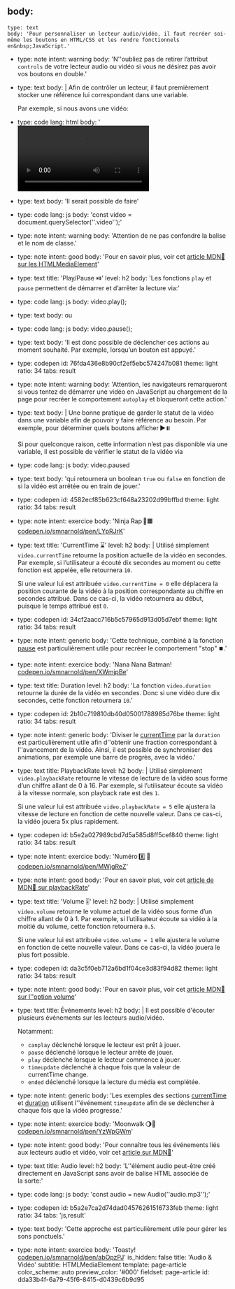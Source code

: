 body:
  -
    type: text
    body: 'Pour personnaliser un lecteur audio/vidéo, il faut recréer soi-même les boutons en HTML/CSS et les rendre fonctionnels en&nbsp;JavaScript.'
  -
    type: note
    intent: warning
    body: 'N''oubliez pas de retirer l’attribut `controls` de votre lecteur audio ou vidéo si vous ne désirez pas avoir vos boutons en&nbsp;double.'
  -
    type: text
    body: |
      Afin de contrôler un lecteur, il faut premièrement stocker une référence lui correspondant dans une&nbsp;variable. 
      
      Par exemple, si nous avons une&nbsp;vidéo:
  -
    type: code
    lang: html
    body: '<video src=”video.mp4” class=”video”>'
  -
    type: text
    body: 'Il serait possible de faire'
  -
    type: code
    lang: js
    body: 'const video = document.querySelector(''.video'');'
  -
    type: note
    intent: warning
    body: 'Attention de ne pas confondre la balise et le nom de&nbsp;classe.'
  -
    type: note
    intent: good
    body: 'Pour en savoir plus, voir cet [article MDN🦖 sur les&nbsp;HTMLMediaElement](https://developer.mozilla.org/fr/docs/Web/API/HTMLMediaElement)'
  -
    type: text
    title: 'Play/Pause ⏯️'
    level: h2
    body: 'Les fonctions `play` et `pause` permettent de démarrer et d’arrêter la lecture&nbsp;via:'
  -
    type: code
    lang: js
    body: video.play();
  -
    type: text
    body: ou
  -
    type: code
    lang: js
    body: video.pause();
  -
    type: text
    body: 'Il est donc possible de déclencher ces actions au moment souhaité. Par exemple, lorsqu’un bouton est&nbsp;appuyé.'
  -
    type: codepen
    id: 76fda436e8b90cf2ef5ebc574247b081
    theme: light
    ratio: 34
    tabs: result
  -
    type: note
    intent: warning
    body: 'Attention, les navigateurs remarqueront si vous tentez de démarrer une vidéo en JavaScript au chargement de la page pour recréer le comportement `autoplay` et bloqueront cette&nbsp;action.'
  -
    type: text
    body: |
      Une bonne pratique de garder le statut de la vidéo dans une variable afin de pouvoir y faire référence au besoin. Par exemple, pour déterminer quels boutons&nbsp;afficher&thinsp;▶️⏸️ 
      
      Si pour quelconque raison, cette information n’est pas disponible via une variable, il est possible de vérifier le statut de la vidéo&nbsp;via
  -
    type: code
    lang: js
    body: video.paused
  -
    type: text
    body: 'qui retournera un boolean `true` ou `false` en fonction de si la vidéo est arrêtée ou en train de&nbsp;jouer.'
  -
    type: codepen
    id: 4582ecf85b623cf648a23202d99bffbd
    theme: light
    ratio: 34
    tabs: result
  -
    type: note
    intent: exercice
    body: 'Ninja Rap&thinsp;🐢🟧 [codepen.io/smnarnold/pen/LYpRJrK](https://codepen.io/smnarnold/pen/LYpRJrK?editors=0010)'
  -
    type: text
    title: 'CurrentTime ⌛'
    level: h2
    body: |
      Utilisé simplement `video.currentTime` retourne la position actuelle de la vidéo en secondes. Par exemple, si l’utilisateur a écouté dix secondes au moment ou cette fonction est appelée, elle retournera&nbsp;`10`.
      
      Si une valeur lui est attribuée `video.currentTime = 0` elle déplacera la position courante de la vidéo à la position correspondante au chiffre en secondes attribué. Dans ce cas-ci, la vidéo retournera au début, puisque le temps attribué est&nbsp;`0`.
  -
    type: codepen
    id: 34cf2aacc716b5c57965d913d05d7ebf
    theme: light
    ratio: 34
    tabs: result
  -
    type: note
    intent: generic
    body: 'Cette technique, combiné à la fonction [pause](#playpause) est particulièrement utile pour recréer le comportement&nbsp;"stop"&thinsp;⏹️.'
  -
    type: note
    intent: exercice
    body: 'Nana Nana Batman! [codepen.io/smnarnold/pen/XWmjpBe](https://codepen.io/smnarnold/pen/XWmjpBe?editors=0010)'
  -
    type: text
    title: Duration
    level: h2
    body: 'La fonction `video.duration` retourne la durée de la vidéo en secondes. Donc si une vidéo dure dix secondes, cette fonction retournera&nbsp;`10`.'
  -
    type: codepen
    id: 2b10c719810db40d05001788985d76be
    theme: light
    ratio: 34
    tabs: result
  -
    type: note
    intent: generic
    body: 'Diviser le [currentTime](#currenttime) par la `duration` est particulièrement utile afin d''obtenir une fraction correspondant à l''avancement de la vidéo. Ainsi, il est possible de synchroniser des animations, par exemple une barre de progrès, avec la&nbsp;vidéo.'
  -
    type: text
    title: PlaybackRate
    level: h2
    body: |
      Utilisé simplement `video.playbackRate` retourne le vitesse de lecture de la vidéo sous forme d’un chiffre allant de 0 à 16. Par exemple, si l’utilisateur écoute sa vidéo à la vitesse normale, son playback rate est des&nbsp;`1`.
      
      Si une valeur lui est attribuée `video.playbackRate = 5` elle ajustera la vitesse de lecture en fonction de cette nouvelle valeur. Dans ce cas-ci, la vidéo jouera 5x plus&nbsp;rapidement.
  -
    type: codepen
    id: b5e2a027989cbd7d5a585d8ff5cef840
    theme: light
    ratio: 34
    tabs: result
  -
    type: note
    intent: exercice
    body: 'Numéro&thinsp;8️⃣&thinsp;🦅 [codepen.io/smnarnold/pen/MWjgReZ](https://codepen.io/smnarnold/pen/MWjgReZ?editors=0010)'
  -
    type: note
    intent: good
    body: 'Pour en savoir plus, voir cet [article de MDN🦖 sur playbackRate](https://developer.mozilla.org/en-US/docs/Web/API/HTMLMediaElement/playbackRate)'
  -
    type: text
    title: 'Volume 🎚️'
    level: h2
    body: |
      Utilisé simplement `video.volume` retourne le volume actuel de la vidéo sous forme d’un chiffre allant de 0 à 1. Par exemple, si l’utilisateur écoute sa vidéo à la moitié du volume, cette fonction retournera&nbsp;`0.5`.
      
      Si une valeur lui est attribuée `video.volume = 1` elle ajustera le volume en fonction de cette nouvelle valeur. Dans ce cas-ci, la vidéo jouera le plus fort&nbsp;possible.
  -
    type: codepen
    id: da3c5f0eb712a6bd1f04ce3d83f94d82
    theme: light
    ratio: 34
    tabs: result
  -
    type: note
    intent: good
    body: 'Pour en savoir plus, voir cet [article MDN🦖 sur l''option&nbsp;volume](https://developer.mozilla.org/fr/docs/Web/API/HTMLMediaElement/volume)'
  -
    type: text
    title: Événements
    level: h2
    body: |
      Il est possible d'écouter plusieurs événements sur les lecteurs audio/vidéo. 
      
      Notamment:
      
      - `canplay` déclenché lorsque le lecteur est prêt à&nbsp;jouer.
      - `pause` déclenché lorsque le lecteur arrête de&nbsp;jouer.
      - `play` déclenché lorsque le lecteur commence à&nbsp;jouer.
      - `timeupdate` déclenché à chaque fois que la valeur de currentTime&nbsp;change.
      - `ended` déclenché lorsque la lecture du média est&nbsp;complétée.
  -
    type: note
    intent: generic
    body: 'Les exemples des sections [currentTime](#currenttime) et [duration](#duration) utilisent l''événement `timeupdate` afin de se déclencher à chaque fois que la vidéo&nbsp;progresse.'
  -
    type: note
    intent: exercice
    body: 'Moonwalk&thinsp;🌖🚶 [codepen.io/smnarnold/pen/YzWpGWm](https://codepen.io/smnarnold/pen/YzWpGWm?editors=0010)'
  -
    type: note
    intent: good
    body: 'Pour connaître tous les événements liés aux lecteurs audio et vidéo, voir cet [article sur&nbsp;MDN🦖](https://developer.mozilla.org/fr/docs/Web/Guide/DOM/Events/evenement_medias)'
  -
    type: text
    title: Audio
    level: h2
    body: 'L''élément audio peut-être créé directement en JavaScript sans avoir de balise HTML associée de la&nbsp;sorte:'
  -
    type: code
    lang: js
    body: 'const audio = new Audio(''audio.mp3'');'
  -
    type: codepen
    id: b5a2e7ca2d74dad04576261516733feb
    theme: light
    ratio: 34
    tabs: 'js,result'
  -
    type: text
    body: 'Cette approche est  particulièrement utile pour gérer les sons ponctuels.'
  -
    type: note
    intent: exercice
    body: 'Toasty! [codepen.io/smnarnold/pen/abOpzPJ](https://codepen.io/smnarnold/pen/abOpzPJ?editors=001)'
is_hidden: false
title: 'Audio & Vidéo'
subtitle: HTMLMediaElement
template: page-article
color_scheme: auto
preview_color: '#000'
fieldset: page-article
id: dda33b4f-6a79-45f6-8415-d0439c6b9d95
